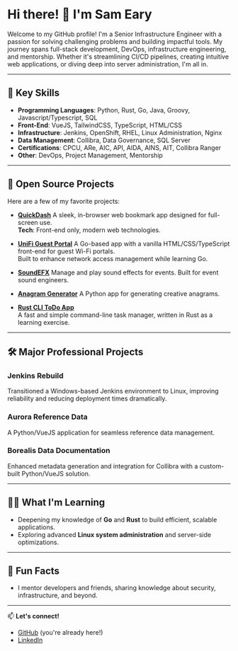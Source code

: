 # Hi there! 👋 I'm Sam Eary

Welcome to my GitHub profile! I'm a Senior Infrastructure Engineer with a passion for solving challenging problems and building impactful tools. My journey spans full-stack development, DevOps, infrastructure engineering, and mentorship. Whether it's streamlining CI/CD pipelines, creating intuitive web applications, or diving deep into server administration, I'm all in.

---

## 🌟 Key Skills
- **Programming Languages**: Python, Rust, Go, Java, Groovy, Javascript/Typescript, SQL
- **Front-End**: VueJS, TailwindCSS, TypeScript, HTML/CSS
- **Infrastructure**: Jenkins, OpenShift, RHEL, Linux Administration, Nginx
- **Data Management**: Collibra, Data Governance, SQL Server
- **Certifications**: CPCU, ARe, AIC, API, AIDA, AINS, AIT, Collibra Ranger
- **Other**: DevOps, Project Management, Mentorship

---

## 🚀 Open Source Projects
Here are a few of my favorite projects:  

- **[QuickDash](https://github.com/SEary342/QuickDash)**
  A sleek, in-browser web bookmark app designed for full-screen use.  
  **Tech**: Front-end only, modern web technologies.

- **[UniFi Guest Portal](https://github.com/SEary342/unifi-guest-portal)**
  A Go-based app with a vanilla HTML/CSS/TypeScript front-end for guest Wi-Fi portals.  
  Built to enhance network access management while learning Go.

- **[SoundEFX](https://github.com/SEary342/SoundEFX)**
  Manage and play sound effects for events. Built for event sound engineers.  

- **[Anagram Generator](https://github.com/SEary342/AnagramGenerator)**
  A Python app for generating creative anagrams.  

- **[Rust CLI ToDo App](https://github.com/SEary342/rust-todo)**  
  A fast and simple command-line task manager, written in Rust as a learning exercise.

---

## 🛠️ Major Professional Projects
### Jenkins Rebuild  
Transitioned a Windows-based Jenkins environment to Linux, improving reliability and reducing deployment times dramatically.  

### Aurora Reference Data
A Python/VueJS application for seamless reference data management.  

### Borealis Data Documentation
Enhanced metadata generation and integration for Collibra with a custom-built Python/VueJS solution.

---

## 👩‍💻 What I'm Learning
- Deepening my knowledge of **Go** and **Rust** to build efficient, scalable applications.  
- Exploring advanced **Linux system administration** and server-side optimizations.

---

## 🎯 Fun Facts
- I mentor developers and friends, sharing knowledge about security, infrastructure, and beyond.  

---

📫 **Let's connect!**  
- [GitHub](https://github.com/SEary342) (you're already here!)  
- [LinkedIn](https://www.linkedin.com/in/sam-eary) 
